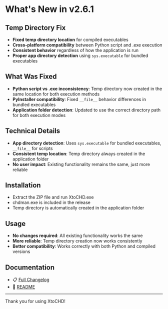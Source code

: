 # What's New in v2.6.1

## Temp Directory Fix
- **Fixed temp directory location** for compiled executables
- **Cross-platform compatibility** between Python script and .exe execution
- **Consistent behavior** regardless of how the application is run
- **Proper app directory detection** using `sys.executable` for bundled executables

## What Was Fixed
- **Python script vs .exe inconsistency**: Temp directory now created in the same location for both execution methods
- **PyInstaller compatibility**: Fixed `__file__` behavior differences in bundled executables
- **Application folder detection**: Updated to use the correct directory path for both execution modes

## Technical Details
- **App directory detection**: Uses `sys.executable` for bundled executables, `__file__` for scripts
- **Consistent temp location**: Temp directory always created in the application folder
- **No user impact**: Existing functionality remains the same, just more reliable

## Installation
- Extract the ZIP file and run XtoCHD.exe
- chdman.exe is included in the release
- Temp directory is automatically created in the application folder

## Usage
- **No changes required**: All existing functionality works the same
- **More reliable**: Temp directory creation now works consistently
- **Better compatibility**: Works correctly with both Python and compiled versions

## Documentation
- 📋 [Full Changelog](CHANGELOG.md)
- 📖 [README](README.md)

---

Thank you for using XtoCHD! 